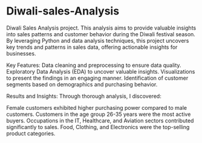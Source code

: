 # Diwali-sales-Analysis
Diwali Sales Analysis project. This analysis aims to provide valuable insights into sales patterns and customer behavior during the Diwali festival season. By leveraging Python and data analysis techniques, this project uncovers key trends and patterns in sales data, offering actionable insights for businesses.

Key Features: Data cleaning and preprocessing to ensure data quality. Exploratory Data Analysis (EDA) to uncover valuable insights. Visualizations to present the findings in an engaging manner. Identification of customer segments based on demographics and purchasing behavior.

Results and Insights: Through thorough analysis, I discovered:

Female customers exhibited higher purchasing power compared to male customers. Customers in the age group 26-35 years were the most active buyers. Occupations in the IT, Healthcare, and Aviation sectors contributed significantly to sales. Food, Clothing, and Electronics were the top-selling product categories.
